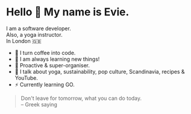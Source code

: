 # Hello 👋 My name is Evie. 

I am a software developer.\
Also, a yoga instructor.\
In London 🇬🇧

- 👾 I turn coffee into code. 
- 🧠 I am always learning new things!
- 🌱 Proactive & super-organiser.
- 🍄 I talk about yoga, sustainability, pop culture, Scandinavia, recipes & YouTube.
- ⚡️ Currently learning GO.

> Don't leave for tomorrow, what you can do today.\
> – Greek saying
